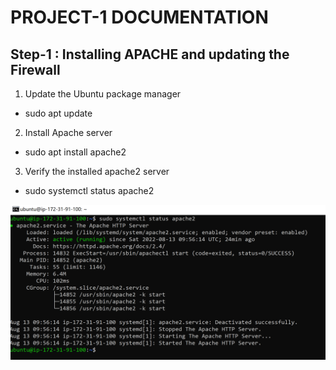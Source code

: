 # PROJECT-1 DOCUMENTATION

##  Step-1 : Installing APACHE and updating the Firewall

1. Update the Ubuntu package manager
- sudo apt update

2. Install Apache server
- sudo apt install apache2

3. Verify the installed apache2 server
- sudo systemctl status apache2

![APACHE2_Status](./images/APache2-status.PNG)


